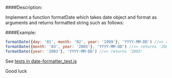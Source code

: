 ####Description:

Implement a function formatDate which takes date object and format as arguments and returns formatted string such as follows:


####Example:

```js
formatDate({day: '01', month: '02', year: '1999'}, 'YYYY-MM-DD') //=> returns '1999-02-01'
formatDate({month: '03', year: '2005'}, 'YYYY-MM-DD') //=> returns '2005-03'
formatDate({year: '2003'}, 'YYYY-MM-DD') //=> returns '2003'
```

See [tests in date-formatter_test.js](https://github.com/ivanStraltsou/code-wars/blob/master/katas/date-formatter/date-formatter_test.js)

Good luck
